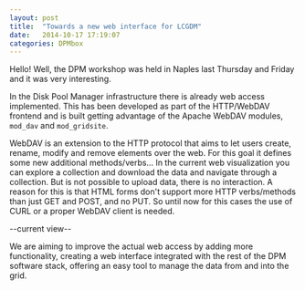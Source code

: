 ```yaml
---
layout: post
title:  "Towards a new web interface for LCGDM"
date:   2014-10-17 17:19:07
categories: DPMbox
---
```

Hello! Well, the DPM workshop was held in Naples last Thursday and Friday and it was very interesting. 

In the Disk Pool Manager infrastructure there is already web access implemented. This has been developed as part of the HTTP/WebDAV frontend and is built getting advantage of the Apache WebDAV modules, `mod_dav` and `mod_gridsite`.

<!--![My helpful screenshot]({{ site.baseurl }}/assets/webaccess-1.png)-->

WebDAV is an extension to the HTTP protocol that aims to let users create, rename, modify and remove elements over the web. For this goal it defines some new additional methods/verbs...
In the current web visualization you can explore a collection and download the data and navigate through a collection. But is not possible to upload data, there is no interaction. A reason for this is that HTML forms don't support more HTTP verbs/methods than just GET and POST, and no PUT. So until now for this cases the use of CURL or a proper WebDAV client is needed.

--current view--

We are aiming to improve the actual web access by adding more functionality, creating a web interface integrated with the rest of the DPM software stack, offering an easy tool to manage the data from and into the grid.



